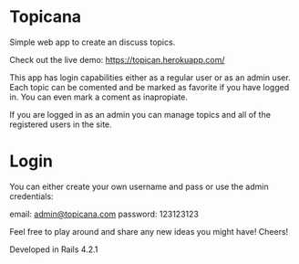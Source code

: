 # Topicana

Simple web app to create an discuss topics. 

Check out the live demo: https://topican.herokuapp.com/

This app has login capabilities either as a regular user or as an admin user.
Each topic can be comented and be marked as favorite if you have logged in.
You can even mark a coment as inapropiate.

If you are logged in as an admin you can manage topics and all of the registered users in the site.

# Login

You can either create your own username and pass or use the admin credentials:

email:    admin@topicana.com
password: 123123123

Feel free to play around and share any new ideas you might have!
Cheers!

Developed in Rails 4.2.1

